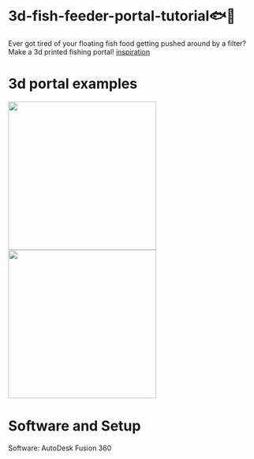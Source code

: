 # 3d-fish-feeder-portal-tutorial🐟🫧
Ever got tired of your floating fish food getting pushed around by a filter?
Make a 3d printed fishing portal! [inspiration](https://fishportals.com/collections/fish-portals)

# 3d portal examples
<p align="left">
<a>
<img src="https://github.com/se1yu/cat-fish-feeder-portal/assets/121521414/0a58e22a-5a89-4f6b-a03f-e75f96705284" width="300">
<img src="https://github.com/se1yu/cat-fish-feeder-portal/assets/121521414/d1037fe1-deb3-40ef-ae6a-eb220e9c5810" width="300">
</a>
</p>

# Software and Setup
Software: AutoDesk Fusion 360

